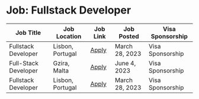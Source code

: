 # Job: Fullstack Developer

| Job Title | Job Location | Job Link | Job Posted | Visa Sponsorship |
| --- | --- | --- | --- | --- |
| Fullstack Developer | Lisbon, Portugal | [Apply](https://www.vwds.pt/job/mid-level-fullstack-developer-2/) | March 28, 2023 | Visa Sponsorship |
| Full-Stack Developer | Gzira, Malta | [Apply](https://join.com/companies/platingaming/8206265-full-stack-developer) | June 4, 2023 | Visa Sponsorship |
| Fullstack Developer | Lisbon, Portugal | [Apply](https://www.vwds.pt/job/mid-level-fullstack-developer-2/) | March 28, 2023 | Visa Sponsorship |
